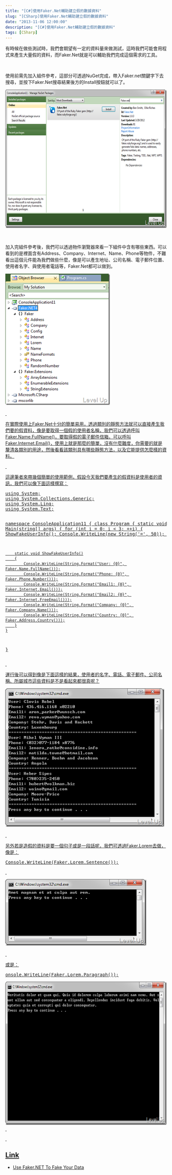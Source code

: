 ```yaml
---
title: "[C#]使用Faker.Net輔助建立假的數據資料"
slug: "[CSharp]使用Faker.Net輔助建立假的數據資料"
date: "2013-11-06 12:00:00"
description: "[C#]使用Faker.Net輔助建立假的數據資料"
tags: [CSharp]
---
```


<p>有時候在做些測試時，我們會期望有一定的資料量來做測試，這時我們可能會用程式來產生大量假的資料，而Faker.Net就是可以輔助我們完成這個需求的工具。</p>  <p> </p>  <p>使用前需先加入組件參考，這部分可透過NuGet完成，帶入Faker.net關鍵字下去搜尋，並按下Faker.Net搜尋結果後方的Install按鈕就可以了。</p>  <p><img style="border-right-width: 0px; border-top-width: 0px; border-bottom-width: 0px; border-left-width: 0px" border="0" alt="image" src="\images\posts\9d516460-761c-4298-85bd-cb706d9672c2\image_thumb.png" width="644" height="431" /></a></p>  <p> </p>  <p>加入完組件參考後，我們可以透過物件瀏覽器來看一下組件中含有哪些東西。可以看到的是裡面含有Address、Company、Internet、Name、Phone等物件，不難看出這個元件能為我們做些什麼，像是可以產生地址、公司名稱、電子郵件位置、使用者名字、與使用者電話等，Faker.Net都可以做到。</p>  <p><a href="http://files.dotblogs.com.tw/larrynung/1204/2ac306d32214_ADA3/image_4.png"><img style="border-right-width: 0px; border-top-width: 0px; border-bottom-width: 0px; border-left-width: 0px" border="0" alt="image" src="\images\posts\9d516460-761c-4298-85bd-cb706d9672c2\image_thumb_1.png" width="327" height="409" /></p>  <p> </p>  <p>在實際使用上Faker.Net十分的簡單易用，透過類別的靜態方法就可以直接產生我們要的假資料，像是要取得一個假的使用者名稱，我們可以透過呼叫Faker.Name.FullName()，要取得假的電子郵件信箱，可以呼叫Faker.Internet.Email()，使用上就是那麼的簡單，沒有什麼難度，你需要的就是釐清各類別的用途，然後看看該類別具有哪些靜態方法，以及它能提供怎麼樣的資料。</p>  <p> </p>  <p>這邊筆者來帶幾個簡單的使用範例，假設今天我們要產生的假資料是使用者的資訊，我們可以像下面這樣撰寫：</p>  <div style="padding-bottom: 0px; margin: 0px; padding-left: 0px; padding-right: 0px; display: inline; float: none; padding-top: 0px" id="scid:812469c5-0cb0-4c63-8c15-c81123a09de7:32c48eee-ad98-4180-8f06-d920f179aa2b" class="wlWriterSmartContent"><pre name="code" class="c#">using System;
using System.Collections.Generic;
using System.Linq;
using System.Text;

namespace ConsoleApplication11
{
	class Program
	{
		static void Main(string[] args)
		{
			for (int i = 0; i &lt; 3; ++i)
			{
				ShowFakeUserInfo();
				Console.WriteLine(new String('=', 50));
			}
		}

		static void ShowFakeUserInfo()
		{
			Console.WriteLine(String.Format("User: {0}", Faker.Name.FullName()));
			Console.WriteLine(String.Format("Phone: {0}", Faker.Phone.Number()));
			Console.WriteLine(String.Format("Email1: {0}", Faker.Internet.Email()));
			Console.WriteLine(String.Format("Email2: {0}", Faker.Internet.FreeEmail()));
			Console.WriteLine(String.Format("Company: {0}", Faker.Company.Name()));
			Console.WriteLine(String.Format("Country: {0}", Faker.Address.Country()));
		}
	}
}</pre></div>

<p> </p>

<p>運行後可以得到像是下面這樣的結果，使用者的名字、電話、電子郵件、公司名稱、所屬城市這些資料是不是看起來都很真呢？</p>

<p><img style="border-right-width: 0px; border-top-width: 0px; border-bottom-width: 0px; border-left-width: 0px" border="0" alt="image" src="\images\posts\9d516460-761c-4298-85bd-cb706d9672c2\image_thumb_2.png" width="497" height="431" /></p>

<p> </p>

<p>另外若是造假的資料是要一個句子或是一段話呢，我們可透過Faker.Lorem去做，像是：</p>

<p>
  </p><div style="padding-bottom: 0px; margin: 0px; padding-left: 0px; padding-right: 0px; display: inline; float: none; padding-top: 0px" id="scid:812469c5-0cb0-4c63-8c15-c81123a09de7:0e091150-15e1-4e98-af78-a73420cf75d0" class="wlWriterSmartContent"><pre name="code" class="c#">Console.WriteLine(Faker.Lorem.Sentence());</pre></div>


<p> </p>

<p><img style="border-bottom: 0px; border-left: 0px; border-top: 0px; border-right: 0px" border="0" alt="image" src="\images\posts\9d516460-761c-4298-85bd-cb706d9672c2\image_thumb_5.png" width="441" height="207" /> </p>

<p> </p>

<p>或是：</p>

<div style="padding-bottom: 0px; margin: 0px; padding-left: 0px; padding-right: 0px; display: inline; float: none; padding-top: 0px" id="scid:812469c5-0cb0-4c63-8c15-c81123a09de7:7b909297-65c8-4e62-a1f7-9c085d925782" class="wlWriterSmartContent"><pre name="code" class="c#">onsole.WriteLine(Faker.Lorem.Paragraph());</pre></div>

<p><img style="border-bottom: 0px; border-left: 0px; border-top: 0px; border-right: 0px" border="0" alt="image" src="\images\posts\9d516460-761c-4298-85bd-cb706d9672c2\image_thumb_4.png" width="681" height="446" />  </p>

<p> </p>

<h2>Link</h2>

<ul>
  <li>Use Faker.NET To Fake Your Data </li>
</ul>

